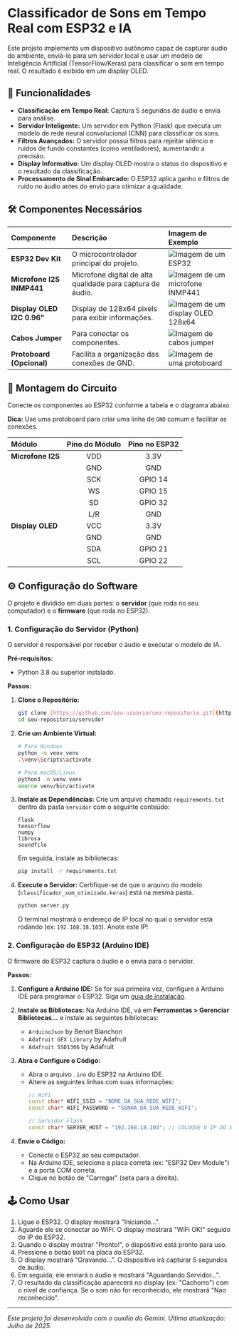 # Classificador de Sons em Tempo Real com ESP32 e IA

Este projeto implementa um dispositivo autônomo capaz de capturar áudio do ambiente, enviá-lo para um servidor local e usar um modelo de Inteligência Artificial (TensorFlow/Keras) para classificar o som em tempo real. O resultado é exibido em um display OLED.

## 🚀 Funcionalidades

- **Classificação em Tempo Real:** Captura 5 segundos de áudio e envia para análise.
- **Servidor Inteligente:** Um servidor em Python (Flask) que executa um modelo de rede neural convolucional (CNN) para classificar os sons.
- **Filtros Avançados:** O servidor possui filtros para rejeitar silêncio e ruídos de fundo constantes (como ventiladores), aumentando a precisão.
- **Display Informativo:** Um display OLED mostra o status do dispositivo e o resultado da classificação.
- **Processamento de Sinal Embarcado:** O ESP32 aplica ganho e filtros de ruído no áudio antes do envio para otimizar a qualidade.

## 🛠️ Componentes Necessários

| Componente | Descrição | Imagem de Exemplo |
| :--- | :--- | :--- |
| **ESP32 Dev Kit** | O microcontrolador principal do projeto. | ![Imagem de um ESP32](https://i.imgur.com/tG2T2mU.png) |
| **Microfone I2S INMP441** | Microfone digital de alta qualidade para captura de áudio. | ![Imagem de um microfone INMP441](https://i.imgur.com/bY3gZkL.jpg) |
| **Display OLED I2C 0.96"** | Display de 128x64 pixels para exibir informações. | ![Imagem de um display OLED 128x64](https://i.imgur.com/uQyY2qA.jpg) |
| **Cabos Jumper** | Para conectar os componentes. | ![Imagem de cabos jumper](https://i.imgur.com/j5L8g3w.png) |
| **Protoboard (Opcional)** | Facilita a organização das conexões de GND. | ![Imagem de uma protoboard](https://i.imgur.com/ysL4g2v.png) |

## 🔌 Montagem do Circuito

Conecte os componentes ao ESP32 conforme a tabela e o diagrama abaixo.

**Dica:** Use uma protoboard para criar uma linha de `GND` comum e facilitar as conexões.

| Módulo | Pino do Módulo | Pino no ESP32 |
| :--- | :---: | :---: |
| **Microfone I2S** | VDD | 3.3V |
| | GND | GND |
| | SCK | GPIO 14 |
| | WS | GPIO 15 |
| | SD | GPIO 32 |
| | L/R | GND |
| **Display OLED** | VCC | 3.3V |
| | GND | GND |
| | SDA | GPIO 21 |
| | SCL | GPIO 22 |


## ⚙️ Configuração do Software

O projeto é dividido em duas partes: o **servidor** (que roda no seu computador) e o **firmware** (que roda no ESP32).

### 1. Configuração do Servidor (Python)

O servidor é responsável por receber o áudio e executar o modelo de IA.

**Pré-requisitos:**
- Python 3.8 ou superior instalado.

**Passos:**

1.  **Clone o Repositório:**
    ```bash
    git clone [https://github.com/seu-usuario/seu-repositorio.git](https://github.com/seu-usuario/seu-repositorio.git)
    cd seu-repositorio/servidor
    ```

2.  **Crie um Ambiente Virtual:**
    ```bash
    # Para Windows
    python -m venv venv
    .\venv\Scripts\activate

    # Para macOS/Linux
    python3 -m venv venv
    source venv/bin/activate
    ```

3.  **Instale as Dependências:**
    Crie um arquivo chamado `requirements.txt` dentro da pasta `servidor` com o seguinte conteúdo:
    ```
    Flask
    tensorflow
    numpy
    librosa
    soundfile
    ```
    Em seguida, instale as bibliotecas:
    ```bash
    pip install -r requirements.txt
    ```

4.  **Execute o Servidor:**
    Certifique-se de que o arquivo do modelo (`classificador_som_otimizado.keras`) está na mesma pasta.
    ```bash
    python server.py 
    ```
    O terminal mostrará o endereço de IP local no qual o servidor está rodando (ex: `192.168.18.103`). Anote este IP!

### 2. Configuração do ESP32 (Arduino IDE)

O firmware do ESP32 captura o áudio e o envia para o servidor.

**Passos:**

1.  **Configure a Arduino IDE:** Se for sua primeira vez, configure a Arduino IDE para programar o ESP32. Siga um [guia de instalação](https://docs.espressif.com/projects/arduino-esp32/en/latest/installing.html).

2.  **Instale as Bibliotecas:**
    Na Arduino IDE, vá em **Ferramentas > Gerenciar Bibliotecas...** e instale as seguintes bibliotecas:
    - `ArduinoJson` by Benoit Blanchon
    - `Adafruit GFX Library` by Adafruit
    - `Adafruit SSD1306` by Adafruit

3.  **Abra e Configure o Código:**
    - Abra o arquivo `.ino` do ESP32 na Arduino IDE.
    - Altere as seguintes linhas com suas informações:
      ```cpp
      // WiFi
      const char* WIFI_SSID = "NOME_DA_SUA_REDE_WIFI";
      const char* WIFI_PASSWORD = "SENHA_DA_SUA_REDE_WIFI";

      // Servidor Flask
      const char* SERVER_HOST = "192.168.18.103"; // COLOQUE O IP DO SEU SERVIDOR AQUI!
      ```

4.  **Envie o Código:**
    - Conecte o ESP32 ao seu computador.
    - Na Arduino IDE, selecione a placa correta (ex: "ESP32 Dev Module") e a porta COM correta.
    - Clique no botão de "Carregar" (seta para a direita).

## 🕹️ Como Usar

1.  Ligue o ESP32. O display mostrará "Iniciando...".
2.  Aguarde ele se conectar ao WiFi. O display mostrará "WiFi OK!" seguido do IP do ESP32.
3.  Quando o display mostrar "Pronto!", o dispositivo está pronto para uso.
4.  Pressione o botão `BOOT` na placa do ESP32.
5.  O display mostrará "Gravando...". O dispositivo irá capturar 5 segundos de áudio.
6.  Em seguida, ele enviará o áudio e mostrará "Aguardando Servidor...".
7.  O resultado da classificação aparecerá no display (ex: "Cachorro") com o nível de confiança. Se o som não for reconhecido, ele mostrará "Nao reconhecido".

---
*Este projeto foi desenvolvido com o auxílio do Gemini. Última atualização: Julho de 2025.*
